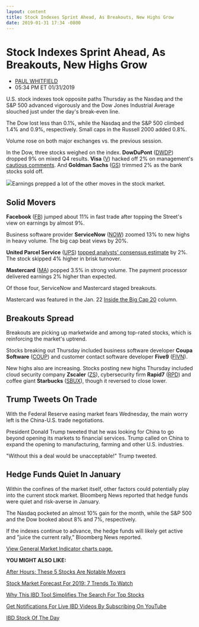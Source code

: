 ```yaml
---
layout: content
title: Stock Indexes Sprint Ahead, As Breakouts, New Highs Grow
date: 2019-01-31 17:34 -0800
---
```



Stock Indexes Sprint Ahead, As Breakouts, New Highs Grow
=========================================================




* [PAUL WHITFIELD](https://www.investors.com/author/whitfieldp/ "Posts by PAUL WHITFIELD")
* 05:34 PM ET 01/31/2019




U.S. stock indexes took opposite paths Thursday as the Nasdaq and the S&P 500 advanced vigorously and the Dow Jones Industrial Average slouched just under the day's break-even line.




The Dow lost less than 0.1%, while the Nasdaq and the S&P 500 climbed 1.4% and 0.9%, respectively. Small caps in the Russell 2000 added 0.8%.


Volume rose on both major exchanges vs. the previous session.


In the Dow, three stocks weighed on the index. **DowDuPont** ([DWDP](https://research.investors.com/quote.aspx?symbol=DWDP)) dropped 9% on mixed Q4 results. **Visa** ([V](https://research.investors.com/quote.aspx?symbol=V)) hacked off 2% on management's [cautious comments](https://www.investors.com/research/mastercard-stock-mastercard-earnings-q4-visa-earnings-visa-stock/). And **Goldman Sachs** ([GS](https://research.investors.com/quote.aspx?symbol=GS)) trimmed 2% as the bank stocks sold off.


![](https://www.investors.com/wp-content/uploads/2019/01/MP013119-189x300.jpg)Earnings prepped a lot of the other moves in the stock market.


Solid Movers
------------


**Facebook** ([FB](https://research.investors.com/quote.aspx?symbol=FB)) jumped about 11% in fast trade after topping the Street's view on earnings by almost 9%.


Business software provider **ServiceNow** ([NOW](https://research.investors.com/quote.aspx?symbol=NOW)) zoomed 13% to new highs in heavy volume. The big cap beat views by 20%.


**United Parcel Service** ([UPS](https://research.investors.com/quote.aspx?symbol=UPS)) [topped analysts' consensus estimate](https://www.investors.com/news/ups-earnings-q4-2018-ups-stock-fedex-amazon/) by 2%. The stock skipped 4% higher in brisk turnover.


**Mastercard** ([MA](https://research.investors.com/quote.aspx?symbol=MA)) popped 3.5% in strong volume. The payment processor delivered earnings 2% higher than expected.


Of those four, ServiceNow and Mastercard staged breakouts.


Mastercard was featured in the Jan. 22 [Inside the Big Cap 20](https://www.investors.com/stock-lists/ibd-big-cap-20/large-cap-mastercard-stock-market/) column.


Breakouts Spread
----------------


Breakouts are picking up marketwide and among top-rated stocks, which is reinforcing the market's uptrend.


Stocks breaking out Thursday included business software developer **Coupa Software** ([COUP](https://research.investors.com/quote.aspx?symbol=COUP)) and customer contact software developer **Five9** ([FIVN](https://research.investors.com/quote.aspx?symbol=FIVN)).


New highs also are increasing. Stocks posting new highs Thursday included cloud security company **Zscaler** ([ZS](https://research.investors.com/quote.aspx?symbol=ZS)), cybersecurity firm **Rapid7** ([RPD](https://research.investors.com/quote.aspx?symbol=RPD)) and coffee giant **Starbucks** ([SBUX](https://research.investors.com/quote.aspx?symbol=SBUX)), though it reversed to close lower.


Trump Tweets On Trade
---------------------


With the Federal Reserve easing market fears Wednesday, the main worry left is the China-U.S. trade negotiations.


President Donald Trump tweeted that he was looking for China to go beyond opening its markets to financial services. Trump called on China to expand the opening to manufacturing, farming and other U.S. industries.


"Without this a deal would be unacceptable!" Trump tweeted.


Hedge Funds Quiet In January
----------------------------


Within the confines of the market itself, other factors could potentially play into the current stock market. Bloomberg News reported that hedge funds were quiet and risk-averse in January.


The Nasdaq pocketed an almost 10% gain for the month, while the S&P 500 and the Dow booked about 8% and 7%, respectively.


If the indexes continue to advance, the hedge funds will likely get active and "juice the current rally," Bloomberg News reported.


[View General Market Indicator charts page.](https://www.investors.com/wp-content/uploads/2019/01/IBD3101152509GMI2.pdf)


**YOU MIGHT ALSO LIKE:**


[After Hours: These 5 Stocks Are Notable Movers](https://www.investors.com/market-trend/stock-market-today/dow-jones-futures-amazon-stock-amazon-earnings-cvs-stock-cigna-stock-unitedhealth-stock-trump-drug-prices/)


[Stock Market Forecast For 2019: 7 Trends To Watch](https://www.investors.com/news/stock-market-forecast-for-2019/)


[Why This IBD Tool Simplifies The Search For Top Stocks](https://www.investors.com/how-to-invest/investors-corner/how-to-research-growth-stocks/)


[Get Notifications For Live IBD Videos By Subscribing On YouTube](https://www.youtube.com/investorsbusinessdaily)


[IBD Stock Of The Day](https://www.investors.com/research/ibd-stock-of-the-day/)




